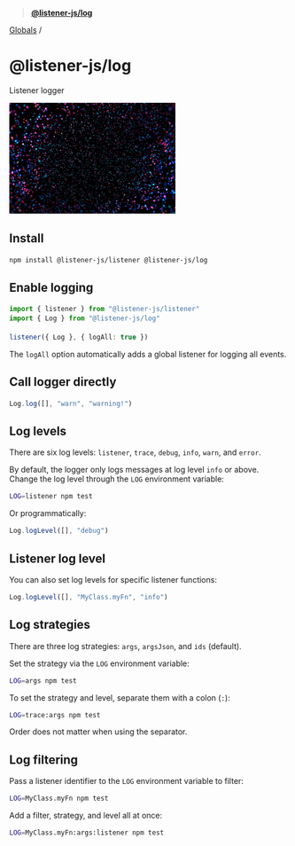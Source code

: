 > **[@listener-js/log](README.md)**

[Globals](globals.md) /

# @listener-js/log

Listener logger

![log](media/log.gif)

## Install

```bash
npm install @listener-js/listener @listener-js/log
```

## Enable logging

```ts
import { listener } from "@listener-js/listener"
import { Log } from "@listener-js/log"

listener({ Log }, { logAll: true })
```

The `logAll` option automatically adds a global listener for logging all events.

## Call logger directly

```ts
Log.log([], "warn", "warning!")
```

## Log levels

There are six log levels: `listener`, `trace`, `debug`, `info`, `warn`, and `error`.

By default, the logger only logs messages at log level `info` or above. Change the log level through the `LOG` environment variable:

```bash
LOG=listener npm test
```

Or programmatically:

```js
Log.logLevel([], "debug")
```

## Listener log level

You can also set log levels for specific listener functions:

```js
Log.logLevel([], "MyClass.myFn", "info")
```

## Log strategies

There are three log strategies: `args`, `argsJson`, and `ids` (default).

Set the strategy via the `LOG` environment variable:

```bash
LOG=args npm test
```

To set the strategy and level, separate them with a colon (`:`):

```bash
LOG=trace:args npm test
```

Order does not matter when using the separator.

## Log filtering

Pass a listener identifier to the `LOG` environment variable to filter:

```bash
LOG=MyClass.myFn npm test
```

Add a filter, strategy, and level all at once:

```bash
LOG=MyClass.myFn:args:listener npm test
```